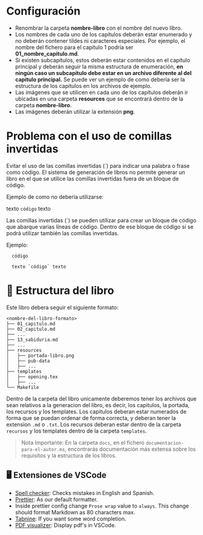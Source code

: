 # Configuración

- Renombrar la carpeta **nombre-libro** con el nombre del nuevo libro.
- Los nombres de cada uno de los capítulos deberán estar enumerado y no deberán
  contener tildes ni caracteres especiales. Por ejemplo, el nombre del fichero para
  el capítulo 1 podría ser **01_nombre_capitulo.md**.
- Si existen subcapítulos, estos deberán estar contenidos en el capítulo
  principal y deberán seguir la misma estructura de enumeración, **en ningún caso
  un subcapitulo debe estar en un archivo diferente al del capitulo principal.**
  Se puede ver un ejemplo de como debería ser la estructura de los capitulos en los archivos de ejemplo.
- Las imágenes que se utilicen en cada uno de los capítulos deberán ir
  ubicadas en una carpeta **resources** que se encontrará dentro de la
  carpeta **nombre-libro**.
- Las imágenes deberán utilizar la extensión **png**.

# Problema con el uso de comillas invertidas

Evitar el uso de las comillas invertidas (`) para indicar una palabra o
frase como código. El sistema de generación de libros no permite generar
un libro en el que se utilice las comillas invertidas fuera de un bloque
de código.

Ejemplo de como no debería utilizarse:

texto `código` texto

Las comillas invertidas (`) se pueden utilizar para crear un bloque de
código que abarque varias líneas de código. Dentro de ese bloque de código
si se podrá utilizar también las comillas invertidas.

Ejemplo:

```
  código
  
  texto `código` texto
```

# 📁 Estructura del libro

Este libro debera seguir el siguiente formato:

```
<nombre-del-libro-formato>
├── 01_capitulo.md
├── 02_capitulo.md
├── ...
├── 13_sabiduria.md
├── ...
├── resources
│   ├── portada-libro.png
│   ├── pub-data
│   ├── ...
├── templates
│   ├── opening.tex
│   ├── ...
└── Makefile
```

Dentro de la carpeta del libro unicamente deberemos tener los archivos que sean relativos a la generacion del libro, es decir, los capitulos, la portada, los recursos y los templates. Los capitulos deberan estar numerados de forma que se puedan ordenar de forma correcta, y deberan tener la extension `.md` o `.txt`. Los recursos deberan estar dentro de la carpeta `recursos` y los templates dentro de la carpeta `templates`.

> Nota Importante:
> En la carpeta `docs`, en el fichero `documentacion-para-el-autor.ms`, encontrarás documentación más extensa sobre los requisitos y la estructura de los libros.

## 🖥 Extensiones de VSCode

-   [Spell checker](https://marketplace.visualstudio.com/items?itemName=streetsidesoftware.code-spell-checker):
    Checks mistakes in English and Spanish.
-   [Prettier](https://marketplace.visualstudio.com/items?itemName=esbenp.prettier-vscode):
    As our default formatter.
  -   Inside prettier config change `Prose wrap` value to `always`. This change
      should format Markdown as 80 characters max.
-   [Tabnine](https://www.tabnine.com/install/vscode): If you want some word
    completion.
-   [PDF visualizer](https://marketplace.visualstudio.com/items?itemName=tomoki1207.pdf):
    Display pdf's in VSCode.
